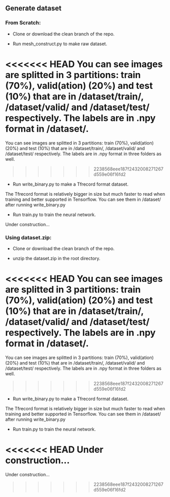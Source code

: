 ## Generate dataset

### From Scratch:
* Clone or download the clean branch of the repo.

* Run mesh_construct.py to make raw dataset.

<<<<<<< HEAD
You can see images are splitted in 3 partitions: train (70%), valid(ation) (20%) and test (10%) that are in /dataset/train/, /dataset/valid/ and /dataset/test/ respectively. The labels are in .npy format in /dataset/.
=======
You can see images are splitted in 3 partitions: train (70%), valid(ation) (20%) and test (10%) that are in /dataset/train/, /dataset/valid/ and /dataset/test/ respectively. The labels are in .npy format in three folders as well.
>>>>>>> 2238568eee187f2432008271267d559e06f16fd2

* Run write_binary.py to make a Tfrecord format dataset.

The Tfrecord format is relatively bigger in size but much faster to read when training and better supported in Tensorflow.
You can see them in /dataset/ after running write_binary.py

* Run train.py to train the neural network.

Under construction...

### Using dataset.zip:
* Clone or download the clean branch of the repo.

* unzip the dataset.zip in the root directory.

<<<<<<< HEAD
You can see images are splitted in 3 partitions: train (70%), valid(ation) (20%) and test (10%) that are in /dataset/train/, /dataset/valid/ and /dataset/test/ respectively. The labels are in .npy format in /dataset/.
=======
You can see images are splitted in 3 partitions: train (70%), valid(ation) (20%) and test (10%) that are in /dataset/train/, /dataset/valid/ and /dataset/test/ respectively. The labels are in .npy format in three folders as well.
>>>>>>> 2238568eee187f2432008271267d559e06f16fd2

* Run write_binary.py to make a Tfrecord format dataset.

The Tfrecord format is relatively bigger in size but much faster to read when training and better supported in Tensorflow.
You can see them in /dataset/ after running write_binary.py

* Run train.py to train the neural network.

<<<<<<< HEAD
Under construction...
=======
Under construction...
>>>>>>> 2238568eee187f2432008271267d559e06f16fd2
